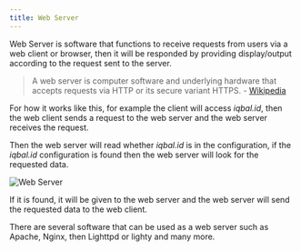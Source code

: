```yaml
---
title: Web Server
---
```


Web Server is software that functions to receive requests from users via a web client or browser, then it will be responded by providing display/output according to the request sent to the server.

> A web server is computer software and underlying hardware that accepts requests via HTTP or its secure variant HTTPS. - [Wikipedia](https://en.wikipedia.org/wiki/Web_server)

For how it works like this, for example the client will access _iqbal.id_, then the web client sends a request to the web server and the web server receives the request.

Then the web server will read whether _iqbal.id_ is in the configuration, if the _iqbal.id_ configuration is found then the web server will look for the requested data.

![Web Server](https://gh.iqbal.id/blog/img/web-server-process.png)

If it is found, it will be given to the web server and the web server will send the requested data to the web client.

There are several software that can be used as a web server such as Apache, Nginx, then Lighttpd or lighty and many more.
